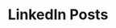 ---
title: "LinkedIn Posts"
layout: index.njk
category: LinkedInPost
parent: /
parentTitle: Home
---